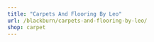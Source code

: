 ```yaml
---
title: "Carpets And Flooring By Leo"
url: /blackburn/carpets-and-flooring-by-leo/
shop: carpet
---
```

